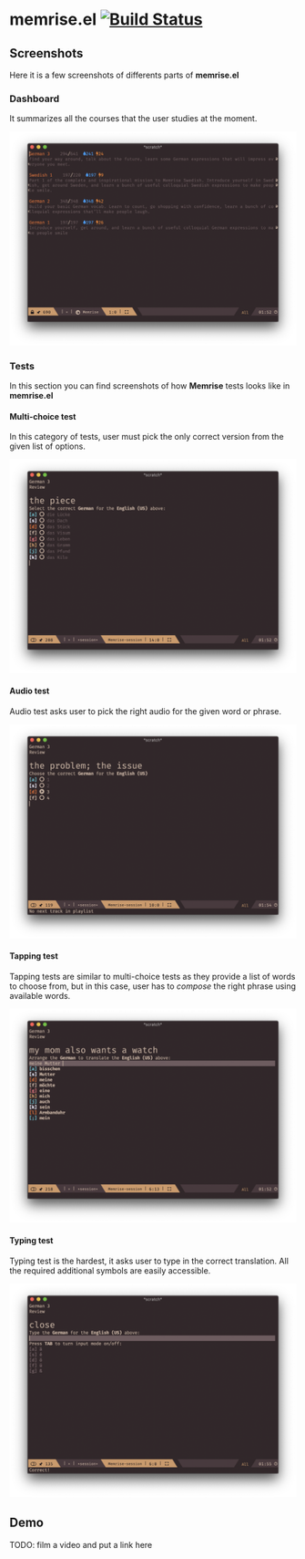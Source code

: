 # memrise.el [![Build Status](https://travis-ci.org/SavchenkoValeriy/memrise.el.svg?branch=master)](https://travis-ci.org/SavchenkoValeriy/memrise.el)

## Screenshots

Here it is a few screenshots of differents parts of **memrise.el**

### Dashboard

It summarizes all the courses that the user studies at the moment.

![Screenshot of a Memrise dashboard](./assets/dashboard.png "Dashboard")

### Tests

In this section you can find screenshots of how **Memrise** tests looks like in **memrise.el**

#### Multi-choice test

In this category of tests, user must pick the only correct version from the given list of options.

![Screenshot of a multi-choice test](./assets/multichoice.png "Multi-choice")

#### Audio test

Audio test asks user to pick the right audio for the given word or phrase.

![Screenshot of an audio test](./assets/audio.png "Audio")

#### Tapping test

Tapping tests are similar to multi-choice tests as they provide a list of words to choose from, but in this case, user has to *compose* the right phrase using available words.

![Screenshot of an tapping test](./assets/tapping.png "Tapping")

#### Typing test

Typing test is the hardest, it asks user to type in the correct translation. All the required additional symbols are easily accessible.

![Screenshot of an typing test](./assets/typing.png "Typing")

## Demo

TODO: film a video and put a link here
